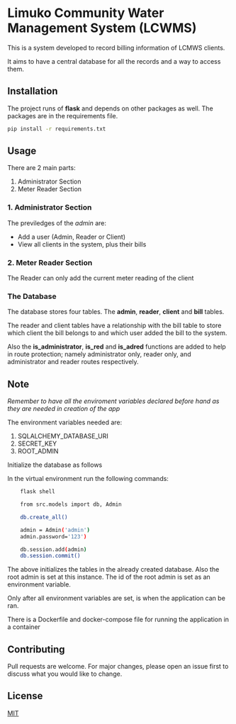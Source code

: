 # Limuko Community Water Management System (LCWMS)

This is a system developed to record billing information of LCMWS clients.

It aims to have a central database for all the records and a way to access them.

## Installation

The project runs of **flask** and depends on other packages as well. The packages are in the requirements file.

<!-- Use the package manager [pip](https://pip.pypa.io/en/stable/) to install foobar. -->

```bash
pip install -r requirements.txt
```

## Usage

There are 2 main parts:

1. Administrator Section
2. Meter Reader Section

### 1. Administrator Section

The previledges of the _admin_ are:

- Add a user (Admin, Reader or Client)
- View all clients in the system, plus their bills

### 2. Meter Reader Section

The Reader can only add the current meter reading of the client

### The Database

The database stores four tables. The **admin**, **reader**, **client** and **bill** tables.

The reader and client tables have a relationship with the bill table to store which client the bill belongs to and which user added the bill to the system.

Also the **is_administrator**, **is_red** and **is_adred** functions are added to help in route protection; namely administrator only, reader only, and administrator and reader routes respectively.

## Note

_Remember to have all the enviroment variables declared before hand as they are needed in creation of the app_

The environment variables needed are:

1. SQLALCHEMY_DATABASE_URI
2. SECRET_KEY
3. ROOT_ADMIN

Initialize the database as follows

In the virtual environment run the following commands:

```bash
    flask shell
```

```bash
    from src.models import db, Admin

    db.create_all()

    admin = Admin('admin')
    admin.password='123')

    db.session.add(admin)
    db.session.commit()
```

The above initializes the tables in the already created database. Also the root admin is set at this instance. The id of the root admin is set as an environment variable.

Only after all environment variables are set, is when the application can be ran.

There is a Dockerfile and docker-compose file for running the application in a container

## Contributing

Pull requests are welcome. For major changes, please open an issue first
to discuss what you would like to change.

## License

[MIT](https://choosealicense.com/licenses/mit/)
